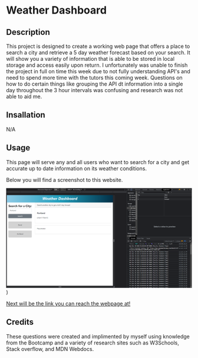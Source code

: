 # Weather Dashboard

## Description

This project is designed to create a working web page that offers a place to search a city and retrieve a 5 day weather forecast based on your search. It will show you a variety of information that is able to be stored in local storage and access easily upon return. I unfortunately was unable to finish the project in full on time this week due to not fully understanding API's and need to spend more time with the tutors this coming week. Questions on how to do certain things like grouping the API dt information into a single day throughout the 3 hour intervals was confusing and research was not able to aid me. 

## Insallation

N/A

## Usage

This page will serve any and all users who want to search for a city and get accurate up to date information on its weather conditions.

Below you will find a screenshot to this website.

![This is the webpage's first image showing the broken version](./assets/images/Weather-Dashboard.png))

[Next will be the link you can reach the webpage at!](https://volexity21.github.io/Weather-Dashboard/)

## Credits

These questions were created and implimented by myself using knowledge from the Bootcamp and a variety of research sites such as W3Schools, Stack overflow, and MDN Webdocs.